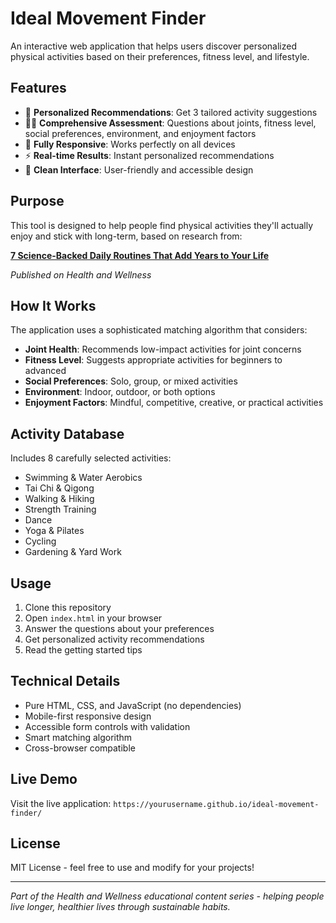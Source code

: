 # Ideal Movement Finder

An interactive web application that helps users discover personalized physical activities based on their preferences, fitness level, and lifestyle.

## Features

- 🎯 **Personalized Recommendations**: Get 3 tailored activity suggestions
- 🏃‍♂️ **Comprehensive Assessment**: Questions about joints, fitness level, social preferences, environment, and enjoyment factors
- 📱 **Fully Responsive**: Works perfectly on all devices
- ⚡ **Real-time Results**: Instant personalized recommendations
- 🎨 **Clean Interface**: User-friendly and accessible design

## Purpose

This tool is designed to help people find physical activities they'll actually enjoy and stick with long-term, based on research from:

**[7 Science-Backed Daily Routines That Add Years to Your Life](https://healthiwellness.com/7-science-backed-daily-routines-that-add-years-to-your-life/)**

*Published on Health and Wellness*

## How It Works

The application uses a sophisticated matching algorithm that considers:

- **Joint Health**: Recommends low-impact activities for joint concerns
- **Fitness Level**: Suggests appropriate activities for beginners to advanced
- **Social Preferences**: Solo, group, or mixed activities
- **Environment**: Indoor, outdoor, or both options
- **Enjoyment Factors**: Mindful, competitive, creative, or practical activities

## Activity Database

Includes 8 carefully selected activities:
- Swimming & Water Aerobics
- Tai Chi & Qigong  
- Walking & Hiking
- Strength Training
- Dance
- Yoga & Pilates
- Cycling
- Gardening & Yard Work

## Usage

1. Clone this repository
2. Open `index.html` in your browser
3. Answer the questions about your preferences
4. Get personalized activity recommendations
5. Read the getting started tips

## Technical Details

- Pure HTML, CSS, and JavaScript (no dependencies)
- Mobile-first responsive design
- Accessible form controls with validation
- Smart matching algorithm
- Cross-browser compatible

## Live Demo

Visit the live application: `https://yourusername.github.io/ideal-movement-finder/`

## License

MIT License - feel free to use and modify for your projects!

---

*Part of the Health and Wellness educational content series - helping people live longer, healthier lives through sustainable habits.*
